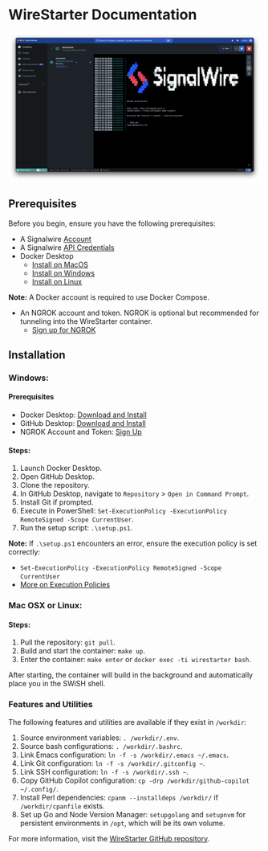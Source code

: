 # WireStarter Documentation

![Screenshot of WireStarter](https://raw.githubusercontent.com/signalwire/WireStarter/master/misc/ws.png)

## Prerequisites
Before you begin, ensure you have the following prerequisites:

- A Signalwire [Account](https://signalwire.com/signup)
- A Signalwire [API Credentials](https://developer.signalwire.com/guides/your-first-api-calls/)
- Docker Desktop
  - [Install on MacOS](https://docs.docker.com/desktop/install/mac-install/)
  - [Install on Windows](https://docs.docker.com/desktop/install/windows-install/)
  - [Install on Linux](https://docs.docker.com/desktop/install/linux-install/)

**Note:** A Docker account is required to use Docker Compose.

- An NGROK account and token. NGROK is optional but recommended for tunneling into the WireStarter container. 
  - [Sign up for NGROK](https://ngrok.com)

## Installation

### Windows:

#### Prerequisites
- Docker Desktop: [Download and Install](https://docs.docker.com/desktop/install/windows-install/)
- GitHub Desktop: [Download and Install](https://desktop.github.com/)
- NGROK Account and Token: [Sign Up](https://ngrok.com)

#### Steps:
1. Launch Docker Desktop.
2. Open GitHub Desktop.
3. Clone the repository.
4. In GitHub Desktop, navigate to `Repository` > `Open in Command Prompt`.
5. Install Git if prompted.
6. Execute in PowerShell: `Set-ExecutionPolicy -ExecutionPolicy RemoteSigned -Scope CurrentUser`.
7. Run the setup script: `.\setup.ps1`.

**Note:** If `.\setup.ps1` encounters an error, ensure the execution policy is set correctly:

- `Set-ExecutionPolicy -ExecutionPolicy RemoteSigned -Scope CurrentUser`
- [More on Execution Policies](https://learn.microsoft.com/en-us/powershell/module/microsoft.powershell.core/about/about_execution_policies?view=powershell-7.2#powershell-execution-policies)

### Mac OSX or Linux:

#### Steps:
1. Pull the repository: `git pull`.
2. Build and start the container: `make up`.
3. Enter the container: `make enter` or `docker exec -ti wirestarter bash`.

After starting, the container will build in the background and automatically place you in the SWiSH shell.

### Features and Utilities

The following features and utilities are available if they exist in `/workdir`:

1. Source environment variables: `. /workdir/.env`.
2. Source bash configurations: `. /workdir/.bashrc`.
3. Link Emacs configuration: `ln -f -s /workdir/.emacs ~/.emacs`.
4. Link Git configuration: `ln -f -s /workdir/.gitconfig ~`.
5. Link SSH configuration: `ln -f -s /workdir/.ssh ~`.
6. Copy GitHub Copilot configuration: `cp -drp /workdir/github-copilot ~/.config/`.
7. Install Perl dependencies: `cpanm --installdeps /workdir/` if `/workdir/cpanfile` exists.
8. Set up Go and Node Version Manager: `setupgolang` and `setupnvm` for persistent environments in `/opt`, which will be its own volume.

For more information, visit the [WireStarter GitHub repository](https://github.com/signalwire/WireStarter).
